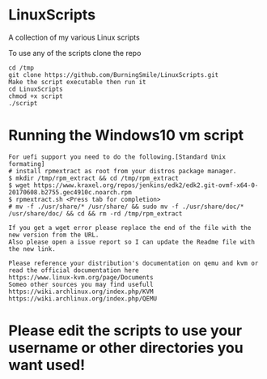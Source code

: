 # LinuxScripts
A collection of my various Linux scripts

To use any of the scripts clone the repo

```
cd /tmp
git clone https://github.com/BurningSmile/LinuxScripts.git
Make the script executable then run it
cd LinuxScripts
chmod +x script
./script
```

# Running the Windows10 vm script
```
For uefi support you need to do the following.[Standard Unix formating]
# install rpmextract as root from your distros package manager.
$ mkdir /tmp/rpm_extract && cd /tmp/rpm_extract
$ wget https://www.kraxel.org/repos/jenkins/edk2/edk2.git-ovmf-x64-0-20170608.b2755.gec4910c.noarch.rpm
$ rpmextract.sh <Press tab for completion>
# mv -f ./usr/share/* /usr/share/ && sudo mv -f ./usr/share/doc/* /usr/share/doc/ && cd && rm -rd /tmp/rpm_extract 

If you get a wget error please replace the end of the file with the new version from the URL.
Also please open a issue report so I can update the Readme file with the new link.

Please reference your distribution's documentation on qemu and kvm or read the official documentation here
https://www.linux-kvm.org/page/Documents
Someo other sources you may find usefull 
https://wiki.archlinux.org/index.php/KVM
https://wiki.archlinux.org/index.php/QEMU
```

# Please edit the scripts to use your username or other directories you want used!
